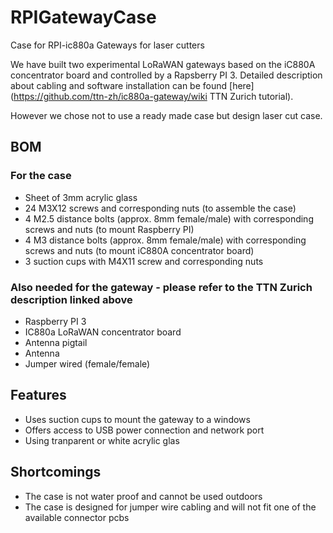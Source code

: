 # RPIGatewayCase
Case for RPI-ic880a Gateways for laser cutters 

We have built two experimental LoRaWAN gateways based on the iC880A concentrator board and controlled by a Rapsberry PI 3. Detailed description about cabling and software installation can be found [here](https://github.com/ttn-zh/ic880a-gateway/wiki TTN Zurich tutorial).

However we chose not to use a ready made case but design laser cut case.


## BOM

### For the case

* Sheet of 3mm acrylic glass
* 24 M3X12 screws and corresponding nuts (to assemble the case)
* 4 M2.5 distance bolts (approx. 8mm female/male) with corresponding screws and nuts (to mount Raspberry PI)
* 4 M3 distance bolts (approx. 8mm female/male) with corresponding screws and nuts (to mount iC880A concentrator board)
* 3 suction cups with M4X11 screw and corresponding nuts


### Also needed for the gateway - please refer to the TTN Zurich description linked above

* Raspberry PI 3
* IC880a LoRaWAN concentrator board
* Antenna pigtail
* Antenna
* Jumper wired (female/female)


## Features

* Uses suction cups to mount the gateway to a windows
* Offers access to USB power connection and network port
* Using tranparent or white acrylic glas 


## Shortcomings

* The case is not water proof and cannot be used outdoors
* The case is designed for jumper wire cabling and will not fit one of the available connector pcbs
